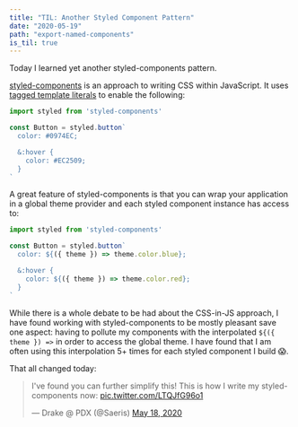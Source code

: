 ```yaml
---
title: "TIL: Another Styled Component Pattern"
date: "2020-05-19"
path: "export-named-components"
is_til: true
---
```


Today I learned yet another styled-components pattern.

[styled-components](https://styled-components.com/) is an approach to writing CSS within JavaScript. It uses [tagged template literals](https://developer.mozilla.org/en-US/docs/Web/JavaScript/Reference/Template_literals) to enable the following:

```javascript
import styled from 'styled-components'

const Button = styled.button`
  color: #0974EC;

  &:hover {
    color: #EC2509;
  }
`
```

A great feature of styled-components is that you can wrap your application in a global theme provider and each styled component instance has access to:

```javascript
import styled from 'styled-components'

const Button = styled.button`
  color: ${({ theme }) => theme.color.blue};

  &:hover {
    color: ${({ theme }) => theme.color.red};
  }
`
```

While there is a whole debate to be had about the CSS-in-JS approach, I have found working with styled-components to be mostly pleasant save one aspect: having to pollute my components with the interpolated `${({ theme }) =>` in order to access the global theme. I have found that I am often using this interpolation 5+ times for each styled component I build 😱.

That all changed today:

<blockquote class="twitter-tweet"><p lang="en" dir="ltr">I&#39;ve found you can further simplify this! This is how I write my styled-components now: <a href="https://t.co/LTQJfG96o1">pic.twitter.com/LTQJfG96o1</a></p>&mdash; Drake @ PDX (@Saeris) <a href="https://twitter.com/Saeris/status/1262441528078688256?ref_src=twsrc%5Etfw">May 18, 2020</a></blockquote> <script async src="https://platform.twitter.com/widgets.js" charset="utf-8"></script>
